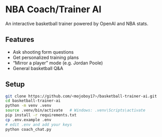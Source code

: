 # NBA Coach/Trainer AI

An interactive basketball trainer powered by OpenAI and NBA stats.

## Features
- Ask shooting form questions
- Get personalized training plans
- “Mirror a player” mode (e.g. Jordan Poole)
- General basketball Q&A

## Setup
```bash
git clone https://github.com/<mojoboy17>/basketball-trainer-ai.git
cd basketball-trainer-ai
python -m venv .venv
source .venv/bin/activate   # Windows: .venv\Scripts\activate
pip install -r requirements.txt
cp .env.example .env
# edit .env and add your keys
python coach_chat.py
